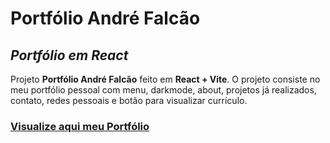 # **Portfólio André Falcão**
## _Portfólio em React_

Projeto **Portfólio André Falcão** feito em **React + Vite**.
O projeto consiste no meu portfólio pessoal com menu, darkmode, about, projetos já realizados, contato, redes pessoais e botão para visualizar currículo.

### [Visualize aqui meu Portfólio](https://s0d4z3r0.github.io/portifolio-andre-falcao/)
